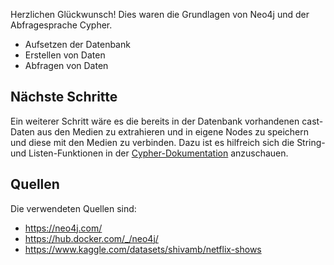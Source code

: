 
Herzlichen Glückwunsch!
Dies waren die Grundlagen von Neo4j und der Abfragesprache Cypher.

- Aufsetzen der Datenbank
- Erstellen von Daten
- Abfragen von Daten

## Nächste Schritte
Ein weiterer Schritt wäre es die bereits in der Datenbank vorhandenen cast-Daten aus den Medien zu extrahieren und in eigene Nodes zu speichern und diese mit den Medien zu verbinden.
Dazu ist es hilfreich sich die String- und Listen-Funktionen in der [Cypher-Dokumentation](https://neo4j.com/docs/cypher-manual/current/) anzuschauen.

## Quellen
Die verwendeten Quellen sind:
- https://neo4j.com/
- https://hub.docker.com/_/neo4j/
- https://www.kaggle.com/datasets/shivamb/netflix-shows